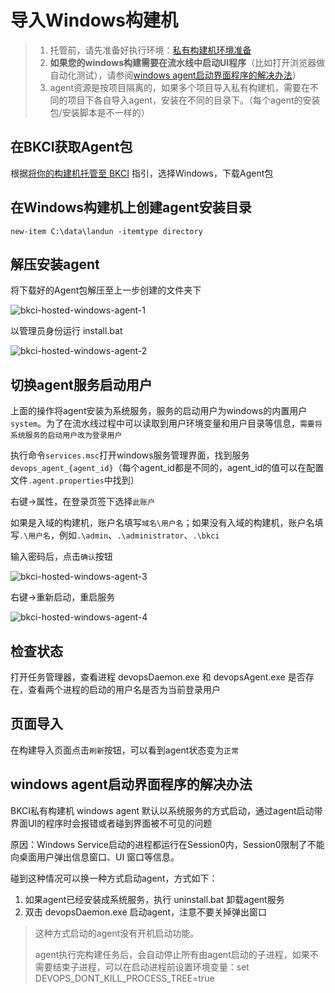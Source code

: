 # 导入Windows构建机

> 1. 托管前，请先准备好执行环境：[私有构建机环境准备](../prepara-agent.md)
> 2. **如果您的windows构建需要在流水线中启动UI程序**（比如打开浏览器做自动化测试），请参阅[windows agent启动界面程序的解决办法](windows-agent-run-ui.md)）
> 3. agent资源是按项目隔离的，如果多个项目导入私有构建机，需要在不同的项目下各自导入agent，安装在不同的目录下。（每个agent的安装包/安装脚本是不一样的）

## 在BKCI获取Agent包

根据[将你的构建机托管至 BKCI](../host-to-bkci.md) 指引，选择Windows，下载Agent包

## 在Windows构建机上创建agent安装目录

```text
new-item C:\data\landun -itemtype directory
```

## 解压安装agent 

将下载好的Agent包解压至上一步创建的文件夹下

![bkci-hosted-windows-agent-1](../../../assets/bkci-hosted-windows-agent-1.png)

以管理员身份运行 install.bat

![bkci-hosted-windows-agent-2](../../../assets/bkci-hosted-windows-agent-2.png)

## 切换agent服务启动用户

上面的操作将agent安装为系统服务，服务的启动用户为windows的内置用户`system`。为了在流水线过程中可以读取到用户环境变量和用户目录等信息，`需要将系统服务的启动用户改为登录用户`

执行命令`services.msc`打开windows服务管理界面，找到服务`devops_agent_{agent_id}`（每个agent\_id都是不同的，agent\_id的值可以在配置文件`.agent.properties`中找到）

右键-&gt;属性，在登录页签下选择`此账户`

如果是入域的构建机，账户名填写`域名\用户名`；如果没有入域的构建机，账户名填写`.\用户名`，例如`.\admin`、`.\administrator`、`.\bkci`

输入密码后，点击`确认`按钮

![bkci-hosted-windows-agent-3](../../../assets/bkci-hosted-windows-agent-3.png)

右键-&gt;重新启动，重启服务

![bkci-hosted-windows-agent-4](../../../assets/bkci-hosted-windows-agent-4.png)

## 检查状态

打开任务管理器，查看进程 devopsDaemon.exe 和 devopsAgent.exe 是否存在，查看两个进程的启动的用户名是否为当前登录用户

## 页面导入

在构建导入页面点击`刷新`按钮，可以看到agent状态变为`正常`

## windows agent启动界面程序的解决办法

BKCI私有构建机 windows agent 默认以系统服务的方式启动，通过agent启动带界面UI的程序时会报错或者碰到界面被不可见的问题

原因：Windows Service启动的进程都运行在Session0内，Session0限制了不能向桌面用户弹出信息窗口、UI 窗口等信息。

碰到这种情况可以换一种方式启动agent，方式如下：

1. 如果agent已经安装成系统服务，执行 uninstall.bat 卸载agent服务
2. 双击  devopsDaemon.exe 启动agent，注意不要关掉弹出窗口

> 这种方式启动的agent没有开机启动功能。
>
> agent执行完构建任务后，会自动停止所有由agent启动的子进程，如果不需要结束子进程，可以在启动进程前设置环境变量：set DEVOPS\_DONT\_KILL\_PROCESS\_TREE=true